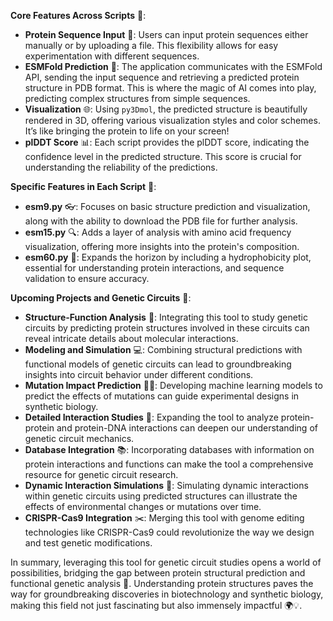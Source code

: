 
 **Core Features Across Scripts** 🌟:
   - **Protein Sequence Input** 🧬: Users can input protein sequences either manually or by uploading a file. This flexibility allows for easy experimentation with different sequences.
   - **ESMFold Prediction** 🤖: The application communicates with the ESMFold API, sending the input sequence and retrieving a predicted protein structure in PDB format. This is where the magic of AI comes into play, predicting complex structures from simple sequences.
   - **Visualization** 🌐: Using `py3Dmol`, the predicted structure is beautifully rendered in 3D, offering various visualization styles and color schemes. It’s like bringing the protein to life on your screen!
   - **plDDT Score** 📊: Each script provides the plDDT score, indicating the confidence level in the predicted structure. This score is crucial for understanding the reliability of the predictions.

 **Specific Features in Each Script** 📑:
   - **esm9.py** 👓: Focuses on basic structure prediction and visualization, along with the ability to download the PDB file for further analysis.
   - **esm15.py** 🔍: Adds a layer of analysis with amino acid frequency visualization, offering more insights into the protein's composition.
   - **esm60.py** 🚀: Expands the horizon by including a hydrophobicity plot, essential for understanding protein interactions, and sequence validation to ensure accuracy.

**Upcoming Projects and Genetic Circuits** 🔬:
   - **Structure-Function Analysis** 🧩: Integrating this tool to study genetic circuits by predicting protein structures involved in these circuits can reveal intricate details about molecular interactions.
   - **Modeling and Simulation** 💻: Combining structural predictions with functional models of genetic circuits can lead to groundbreaking insights into circuit behavior under different conditions.
   - **Mutation Impact Prediction** 🧬🔮: Developing machine learning models to predict the effects of mutations can guide experimental designs in synthetic biology.
   - **Detailed Interaction Studies** 🤝: Expanding the tool to analyze protein-protein and protein-DNA interactions can deepen our understanding of genetic circuit mechanics.
   - **Database Integration** 📚: Incorporating databases with information on protein interactions and functions can make the tool a comprehensive resource for genetic circuit research.
   - **Dynamic Interaction Simulations** 🔄: Simulating dynamic interactions within genetic circuits using predicted structures can illustrate the effects of environmental changes or mutations over time.
   - **CRISPR-Cas9 Integration** ✂️: Merging this tool with genome editing technologies like CRISPR-Cas9 could revolutionize the way we design and test genetic modifications.


In summary, leveraging this tool for genetic circuit studies opens a world of possibilities, bridging the gap between protein structural prediction and functional genetic analysis 🌉. Understanding protein structures paves the way for groundbreaking discoveries in biotechnology and synthetic biology, making this field not just fascinating but also immensely impactful 🌍💡.
